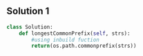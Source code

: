 ## Solution 1
```python
class Solution:
    def longestCommonPrefix(self, strs):
        #using inbuild fuction 
        return(os.path.commonprefix(strs))
```
